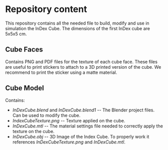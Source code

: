 
# Repository content
This repository contains all the needed file to build, modify and use in simulation the InDex Cube. The dimensions of the first InDex cube are 5x5x5 cm.

## Cube Faces
Contains PNG and PDF files for the texture of each cube face. These files are useful to print stickers to attach to a 3D printed version of the cube. We recommend to print the sticker using a matte material.

## Cube Model
Contains:

* *InDexCube.blend* and *InDexCube.blend1* -- The Blender project files. Can be used to modify the cube.
* *IndexCubeTexture.png* -- Texture applied on the cube.
* *InDexCube.mtl* -- The material settings file needed to correctly apply the texture on the cube.
* *InDexCube.obj* -- 3D Image of the Index Cube. To properly work it references *InDexCubeTexture.png* and *InDexCube.mtl*.
